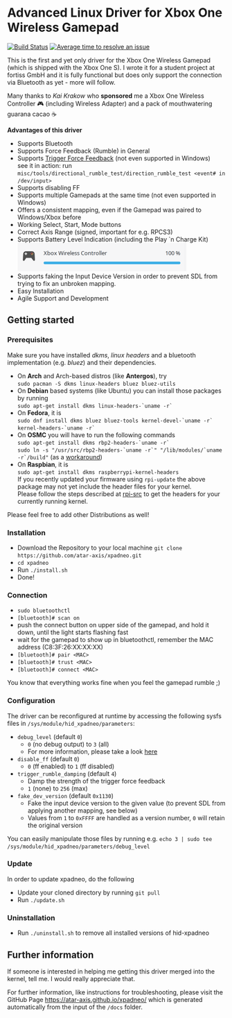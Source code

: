 # Advanced Linux Driver for Xbox One Wireless Gamepad

[![Build Status](https://travis-ci.org/atar-axis/xpadneo.svg?branch=master)](https://travis-ci.org/atar-axis/xpadneo)
[![Average time to resolve an issue](http://isitmaintained.com/badge/resolution/atar-axis/xpadneo.svg)](http://isitmaintained.com/project/atar-axis/xpadneo "Average time to resolve an issue")

This is the first and yet only driver for the Xbox One Wireless Gamepad (which is shipped with the Xbox One S). I wrote it for a student project at fortiss GmbH and it is fully functional but does only support the connection via Bluetooth as yet - more will follow.

Many thanks to *Kai Krakow* who **sponsored** me a Xbox One Wireless Controller :video_game: (including Wireless Adapter) and a pack of mouthwatering guarana cacao :coffee:

**Advantages of this driver**
* Supports Bluetooth
* Supports Force Feedback (Rumble) in General
* Supports [Trigger Force Feedback](https://www.youtube.com/watch?v=G4PHupKm2OQ) (not even supported in Windows)  
  see it in action: run `misc/tools/directional_rumble_test/direction_rumble_test <event# in /dev/input>`
* Supports disabling FF
* Supports multiple Gamepads at the same time (not even supported in Windows)
* Offers a consistent mapping, even if the Gamepad was paired to Windows/Xbox before
* Working Select, Start, Mode buttons
* Correct Axis Range (signed, important for e.g. RPCS3)
* Supports Battery Level Indication (including the Play \`n Charge Kit)  
  ![Battery Level Indication](./img/battery_support.png)
* Supports faking the Input Device Version in order to prevent SDL from trying to fix an unbroken mapping.
* Easy Installation
* Agile Support and Development

## Getting started
### Prerequisites
Make sure you have installed *dkms*, *linux headers* and a bluetooth implementation (e.g. *bluez*) and their dependencies.

* On **Arch** and Arch-based distros (like **Antergos**), try  
  `sudo pacman -S dkms linux-headers bluez bluez-utils`  
* On **Debian** based systems (like Ubuntu) you can install those packages by running  
  ``sudo apt-get install dkms linux-headers-`uname -r` ``  
* On **Fedora**, it is  
  ``sudo dnf install dkms bluez bluez-tools kernel-devel-`uname -r` kernel-headers-`uname -r` `` 
* On **OSMC** you will have to run the following commands  
  ``sudo apt-get install dkms rbp2-headers-`uname -r` ``  
  ``sudo ln -s "/usr/src/rbp2-headers-`uname -r`" "/lib/modules/`uname -r`/build"`` (as a [workaround](https://github.com/osmc/osmc/issues/471))
* On **Raspbian**, it is  
  `sudo apt-get install dkms raspberrypi-kernel-headers`  
  If you recently updated your firmware using `rpi-update` the above package may not yet include the header files for your kernel.  
  Please follow the steps described at [rpi-src](https://github.com/notro/rpi-source/wiki) to get the headers for your currently running kernel.  
  
Please feel free to add other Distributions as well!

### Installation
* Download the Repository to your local machine 
  `git clone https://github.com/atar-axis/xpadneo.git`
* `cd xpadneo`
* Run `./install.sh`
* Done!

### Connection
* `sudo bluetoothctl`
* `[bluetooth]# scan on`
* push the connect button on upper side of the gamepad, and hold it down, until the light starts flashing fast
* wait for the gamepad to show up in bluetoothctl, remember the MAC address (C8:3F:26:XX:XX:XX)
* `[bluetooth]# pair <MAC>`
* `[bluetooth]# trust <MAC>`
* `[bluetooth]# connect <MAC>`

You know that everything works fine when you feel the gamepad rumble ;)

### Configuration
The driver can be reconfigured at runtime by accessing the following sysfs
files in `/sys/module/hid_xpadneo/parameters`:

* `debug_level` (default `0`)
  * `0` (no debug output) to `3` (all)
  * For more information, please take a look [here](https://atar-axis.github.io/xpadneo/#debugging)
* `disable_ff` (default `0`)
  * `0` (ff enabled) to `1` (ff disabled)
* `trigger_rumble_damping` (default `4`)
  * Damp the strength of the trigger force feedback
  * `1` (none) to `256` (max)
* `fake_dev_version` (default `0x1130`)
  * Fake the input device version to the given value (to prevent SDL from applying another mapping, see below)
  * Values from `1` to `0xFFFF` are handled as a version number, `0` will retain the original version
  
You can easily manipulate those files by running e.g. `echo 3 | sudo tee /sys/module/hid_xpadneo/parameters/debug_level`

### Update
In order to update xpadneo, do the following
* Update your cloned directory by running `git pull`
* Run `./update.sh`

### Uninstallation
* Run `./uninstall.sh` to remove all installed versions of hid-xpadneo

## Further information

If someone is interested in helping me getting this driver merged into the kernel, tell me. I would really appreciate that.

For further information, like instructions for troubleshooting, please visit the GitHub Page https://atar-axis.github.io/xpadneo/ which is generated automatically from the input of the `/docs` folder.
